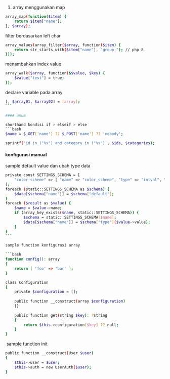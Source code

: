 1. array
menggunakan map
```bash
array_map(function($item) {
    return $item["name"];
}, $array);
```
filter berdasarkan left char
```bash
array_values(array_filter($array, function($item) {
    return str_starts_with($item["name"], "group-"); // php 8
}));
```
menambahkan index value
```bash
array_walk($array, function(&$value, $key) {
    $value["test"] = true;
});
```
declare variable pada array
```bash
[, $array01, $array02] = [array];
​```

#### umum

shorthand kondisi if > elseif > else
```bash
$name = $_GET['name'] ?? $_POST['name'] ?? 'nobody';
```

```bash
sprintf('id in ("%s") and category in ("%s")', $ids, $categories);
```

#### konfigurasi manual
sample default value dan ubah type data
```bash
private const SETTINGS_SCHEMA = [
    "color-scheme" => [ "name" => "color_scheme", "type" => "intval", "default" => 1 ],
];
foreach (static::SETTINGS_SCHEMA as $schema) {
    $data[$schema["name"]] = $schema["default"];
}
foreach ($result as $value) {
    $name = $value->name;
    if (array_key_exists($name, static::SETTINGS_SCHEMA)) {
        $schema = static::SETTINGS_SCHEMA[$name];
        $data[$schema["name"]] = $schema["type"]($value->value);
    }
}
​```

sample function konfigurasi array

```bash
function config(): array
{
    return [ 'foo' => 'bar' ];
}

class Configuration
{
    private $configuration = [];
    
    public function __construct(array $configuration)
    {}
    
    public function get(string $key): ?string
    {
        return $this->configuration[$key] ?? null;
    }
}
```
​
sample function init
```bash
public function __construct(User $user)
{
    $this->user = $user;
    $this->auth = new UserAuth($user);
}
```
